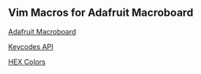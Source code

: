 ## Vim Macros for Adafruit Macroboard

[Adafruit Macroboard](https://www.adafruit.com/product/128)

[Keycodes API](https://circuitpython.readthedocs.io/projects/hid/en/latest/api.html)

[HEX Colors](https://www.color-hex.com/)
